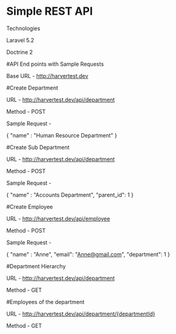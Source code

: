 # Simple REST API

Technologies

Laravel 5.2

Doctrine 2

#API End points with Sample Requests

Base URL - http://harvertest.dev

#Create Department

 URL - http://harvertest.dev/api/department
 
 Method -  POST
 
 Sample Request - 
 
{
"name" : "Human Resource Department"
}

#Create Sub Department

 URL - http://harvertest.dev/api/department
 
 Method -  POST
 
 Sample Request - 
 
{
"name" : "Accounts Department",
"parent_id": 1
}

#Create Employee

  URL - http://harvertest.dev/api/employee
 
  Method -  POST
 
  Sample Request - 
 
{
"name" : "Anne",
"email": "Anne@gmail.com",
"department": 1
}

#Department Hierarchy

  URL - http://harvertest.dev/api/department
 
  Method -  GET
  
#Employees of the department

  URL - http://harvertest.dev/api/department/{departmentId}
 
  Method -  GET
 
